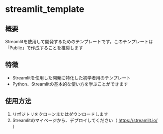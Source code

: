 # streamlit_template

## 概要
Streamlitを使用して開発するためのテンプレートです。このテンプレートは「Public」で作成することを推奨します

## 特徴
- Streamlitを使用した開発に特化した初学者用のテンプレート
- Python、Streamlitの基本的な使い方を学ぶことができます

## 使用方法
1. リポジトリをクローンまたはダウンロードします
2. Streamlitのマイページから、デプロイしてください（ https://streamlit.io/ ）



